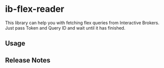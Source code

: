 # ib-flex-reader

This library can help you with fetching flex queries from Interactive Brokers.
Just pass Token and Query ID and wait until it has finished.

## Usage

## Release Notes